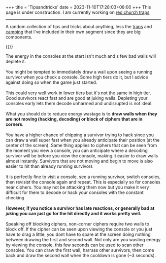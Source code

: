 +++
title = 'Tipsandtricks'
date = 2023-11-10T17:28:03+08:00
+++
This page is under construction.
I am currently working on 
<a href="/madeyesguide/traps/redchurch/">red church traps</a>

---
<p class="fs-5">
A random collection of tips and tricks about anything, less the <a href="/madeyesguide/traps">traps</a> and <a href="/madeyesguide/camping">camping</a> that I've included in their own segment since they are big components.
</p>

{{<d d=5 str="Conserving energy for early game console spam">}}
<p class="fs-5">
The energy in the consoles at the start isn't much and s few bad walls will deplete it. 
<br><br>You might be tempted to immediately draw a wall upon seeing a running survivor when you check a console. Some high tiers do it, but I advice against doing so when the game just started.
<br><br>
This could very well work in lower tiers but it's not the same in high tier. Good survivors react fast and are good at juking walls. Depleting your consoles early lets them decode unharmed and undisrupted is not ideal.
<br><br>
What you should do to reduce energy wastage is to <strong>draw walls when they are not moving (hacking, decoding) or block of ciphers that are in corners.</strong> 
<br><br>You have a higher chance of chipping a survivor trying to hack since you can draw a wall super fast when you already anticipate their position (at the center of the screen). Same thing applies to ciphers that can be seen from the moment you view a console, you can anticipate where a decoding survivor will be before you view the console, making it easier to draw walls almost instantly. Survivors that are not moving and begin to move is also easier to hit than already running survivors
<br><br>
It is perfectly fine to visit a console, see a running survivor, switch consoles, then revisist the console again and repeat. This is especially so for consoles near ciphers. You may not be attacking them now but you make it very difficult for them to decode or hack your consoles with the constant checking
<br><br>
<strong>However, if you notice a survivor has late reactions, or generally bad at juking you can just go for the hit directly and it works pretty well.</strong>
<br><br>
Speaking off blocking ciphers, non-corner ciphers require two walls to block off. If the cipher can be seen upon viewing the console or you just have to drag a little, you dont have to spare at the screen doing nothing between drawing the first and second wall. Not only are you wasting energy by viewing the console, this few seconds can be used to scan other consoles. You can draw the first wall, harrass other survivors, then come back and draw the second wall when the cooldown is gone (~3 seconds).
<br><br>



</p>

<p class="fs-5"></p>
<p class="fs-5"></p>
